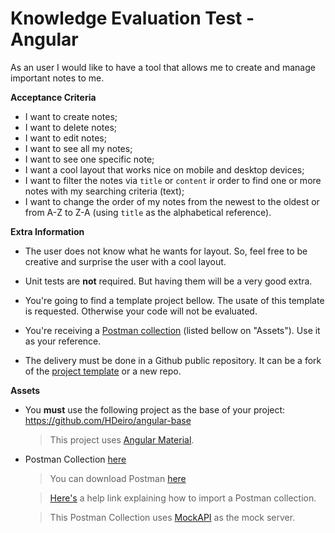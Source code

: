 # Knowledge Evaluation Test - Angular

As an user I would like to have a tool that allows me to create and manage important notes to me.

**Acceptance Criteria**

- I want to create notes;
- I want to delete notes;
- I want to edit notes;
- I want to see all my notes;
- I want to see one specific note;
- I want a cool layout that works nice on mobile and desktop devices;
- I want to filter the notes via `title` or `content` ir order to find one or more notes with my searching criteria (text);
- I want to change the order of my notes from the newest to the oldest or from A-Z to Z-A (using `title` as the alphabetical reference).

**Extra Information**

- The user does not know what he wants for layout. So, feel free to be creative and surprise the user with a cool layout.

- Unit tests are **not** required. But having them will be a very good extra.

- You're going to find a template project bellow. The usate of this template is requested. Otherwise your code will not be evaluated.

- You're receiving a [Postman collection](./KETA.postman_collection.json) (listed bellow on "Assets"). Use it as your reference.

- The delivery must be done in a Github public repository. It can be a fork of the [project template](https://github.com/HDeiro/angular-base) or a new repo.

**Assets**

- You **must** use the following project as the base of your project: https://github.com/HDeiro/angular-base

    > This project uses [Angular Material](https://material.angular.io/).

- Postman Collection [here](./KETA.postman_collection.json)

    > You can download Postman [here](https://www.postman.com/)

    > [Here's](https://kb.datamotion.com/?ht_kb=postman-instructions-for-exporting-and-importing) a help link explaining how to import a Postman collection.

    > This Postman Collection uses [MockAPI](https://mockapi.io/) as the mock server.

